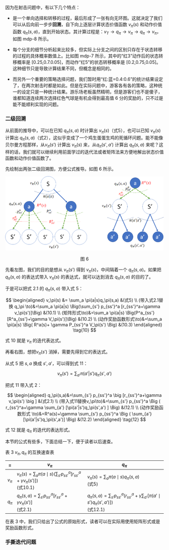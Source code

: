 
因为在射击问题中，有以下几个特点：

- 是一个单向选择和转移的过程，最后形成了一张有向无环图。这就决定了我们可以从后向前一步步**回溯**，自下向上逐层计算状态价值函数 $v_\pi(s)$ 和动作价值函数 $q_\pi(s,a)$，直到开始状态。其计算过程是：$v_T \to q_\pi \to v_\pi \to q_\pi \to v_\pi$，如图 mdp-8 所示。

- 每个分支的细节分析起来比较多，但实际上分支之间的区别只存在于状态转移的过程的具体概率数值上。比如图 mdp-7 所示，其中的“红3”动作后的状态转移概率是 [0.25,0.7.0.05]，而动作“红5”的状态转移概率是 [0.2,0.75,0.05]。这种细节只是导致计算结果不同，但概念是相同的。

- 而另外一个重要的策略选择问题，我们暂时用“红:蓝=0.4:0.6”的统计结果设定了，在两次射击时都是如此。但是在实际问题中，游客各有各的策略，这种统一的设定只是一种统计结果。游乐场老板虽然精明，但是游客们也不是傻子，谁都知道连续两次选择红色气球是有机会得到最高值 6 分的奖励的，只不过是能不能顺利实现的问题。




### 二级回溯

从前面的推导中，可以在已知 $q_\pi(s,a)$ 时计算出 $v_\pi(s)$（式5），也可以已知 $v_\pi(s)$ 计算出 $q_\pi(s,a)$（式2），这似乎变成了一个鸡生蛋蛋生鸡的死循环问题。能不能像贝尔曼方程那样，从$v_\pi(s')$ 计算出 $v_\pi(s)$ 来，从$q_\pi(s',a')$ 计算出 $q_\pi(s,a)$ 来呢？这样的话，我们就可以继续利用前面学过的迭代法或者矩阵法来方便地解出状态价值函数和动作价值函数了。

先绘制出两张二级回溯图，方便公式推导。如图 6 所示。

<center>
<img src="./img/mdp-7.png">

图 6
</center>

先看左图，我们的目的是想从 $v_\pi(s')$ 得到 $v_\pi(s)$，中间隔着一个 $q_\pi(s,a)$。如果把 $q_\pi(s,a)$ 的表达式带入 $v_\pi(s)$ 的表达式，就可以达到消去 $q_\pi(s,a)$ 的目的了。


于是可以把式 2.1 的 $q_\pi(s,a)$ 带入式 5：


$$
\begin{aligned}
v_\pi(s) &= \sum_a \pi(a|s)q_\pi(s,a) &(式5)
\\
(带入式2.1替换 q_\pi \to)&=\sum_a \pi(a|s) \Big(\sum_{s'} p_{ss'}^a [r_{ss'}^a+\gamma v_\pi(s')]\Big) &(10.1)
\\
(矩阵形式\to)&=\sum_a \pi(a|s) \Big(P^a_{ss'}[R^a_{ss'}+\gamma V_\pi(s')]\Big) &(10.2)
\\
(动作奖励函数形式\to)&=\sum_a \pi(a|s) \Big( R^a(s)+ \gamma P_{ss'}^a V_\pi(s') \Big) &(10.3)
\end{aligned}
\tag{10}
$$

式 10 就是 $v_\pi$ 的迭代表达式。

再看右图，想把$v_\pi(s')$ 消掉，需要先得到它的表达式。

从式 5 把 $s,a$ 换成 $s',a'$，可以得到式 11：

$$
v_\pi(s') = \sum_{a'} \pi(a'|s')q_\pi(s',a')
\tag{11}
$$

把式 11 带入式 2：

$$
\begin{aligned}
q_\pi(s,a)&=\sum_{s'} p_{ss'}^a \big [r_{ss'}^a+\gamma v_\pi(s') \big ] &(式2.1)
\\
(带入式11替换v_\pi\to)&=\sum_{s'} p_{ss'}^a \Big ( r_{ss'}^a+\gamma \sum_{a'} [\pi(a'|s')q_\pi(s',a') ] \Big) &(12.1)
\\
(动作奖励函数形式 \to)&=R^a(s)+\gamma \sum_{s'} p_{ss'}^a \Big ( \sum_{a'} [\pi(a'|s')q_\pi(s',a')] \Big) &(12.2)
\end{aligned}
\tag{12}
$$

式 12 就是 $q_\pi$ 的迭代的表达形式。

本节的公式有些多，下面总结一下，便于读者以后速查。

表 3 $v_\pi, q_\pi$ 的互换速查表

|=|$v_\pi$|$q_\pi$|
|-|-|-|
|$v_\pi$|$v_\pi(s)=\sum_a \pi(a \mid s) \Big(\sum_{s'} p_{ss'}^a [r_{ss'}^a+\gamma v_\pi(s')]\Big)$<br>(式10.1)|$v_\pi(s) = \sum_{a} \pi(a \mid s)q_\pi(s,a)$ <br>(式5)|
|$q_\pi$|$q_\pi(s,a)=\sum_{s'} p_{ss'}^a \big [r_{ss'}^a+\gamma v_\pi(s') \big ]$<br> (式2.1)|$q_\pi(s,a)=\sum_{s'} p_{ss'}^a \Big ( r_{ss'}^a+\gamma \sum_{a'} [\pi(a'\mid s')q_\pi(s',a') ] \Big)$<br> (式12.1)|

在表 3 中，我们只给出了公式的原始形式，读者可以在实际用使用矩阵形式或是奖励函数形式。

### 手撕迭代问题


